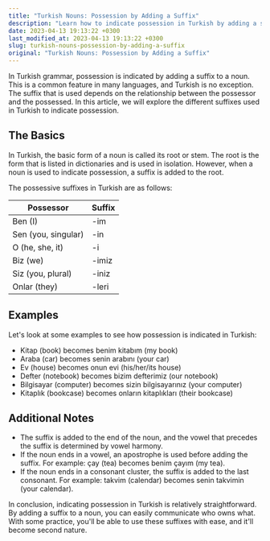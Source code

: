 ```yaml
---
title: "Turkish Nouns: Possession by Adding a Suffix"
description: "Learn how to indicate possession in Turkish by adding a suffix to a noun."
date: 2023-04-13 19:13:22 +0300
last_modified_at: 2023-04-13 19:13:22 +0300
slug: turkish-nouns-possession-by-adding-a-suffix
original: "Turkish Nouns: Possession by Adding a Suffix"
---
```

In Turkish grammar, possession is indicated by adding a suffix to a noun. This is a common feature in many languages, and Turkish is no exception. The suffix that is used depends on the relationship between the possessor and the possessed. In this article, we will explore the different suffixes used in Turkish to indicate possession.

## The Basics

In Turkish, the basic form of a noun is called its root or stem. The root is the form that is listed in dictionaries and is used in isolation. However, when a noun is used to indicate possession, a suffix is added to the root.

The possessive suffixes in Turkish are as follows:

| Possessor | Suffix |
| --- | --- |
| Ben (I) | -im |
| Sen (you, singular) | -in |
| O (he, she, it) | -i |
| Biz (we) | -imiz |
| Siz (you, plural) | -iniz |
| Onlar (they) | -leri |

## Examples

Let's look at some examples to see how possession is indicated in Turkish:

- Kitap (book) becomes benim kitabım (my book)
- Araba (car) becomes senin arabını (your car)
- Ev (house) becomes onun evi (his/her/its house)
- Defter (notebook) becomes bizim defterimiz (our notebook)
- Bilgisayar (computer) becomes sizin bilgisayarınız (your computer)
- Kitaplık (bookcase) becomes onların kitaplıkları (their bookcase)

## Additional Notes

- The suffix is added to the end of the noun, and the vowel that precedes the suffix is determined by vowel harmony.
- If the noun ends in a vowel, an apostrophe is used before adding the suffix. For example: çay (tea) becomes benim çayım (my tea).
- If the noun ends in a consonant cluster, the suffix is added to the last consonant. For example: takvim (calendar) becomes senin takvimin (your calendar).

In conclusion, indicating possession in Turkish is relatively straightforward. By adding a suffix to a noun, you can easily communicate who owns what. With some practice, you'll be able to use these suffixes with ease, and it'll become second nature.